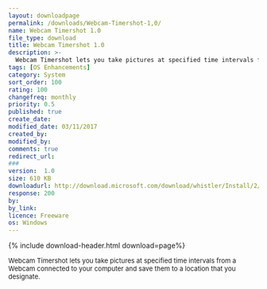 ```yaml
---
layout: downloadpage
permalink: /downloads/Webcam-Timershot-1,0/
name: Webcam Timershot 1.0
file_type: download
title: Webcam Timershot 1.0
description: >-
  Webcam Timershot lets you take pictures at specified time intervals from a Webcam connected to your computer 
tags: [OS Enhancements]
category: System
sort_order: 100
rating: 100
changefreq: monthly
priority: 0.5
published: true
create_date: 
modified_date: 03/11/2017
created_by: 
modified_by: 
comments: true
redirect_url: 
### 
version:  1.0
size: 610 KB
downloadurl: http://download.microsoft.com/download/whistler/Install/2/WXP/EN US/TimershotPowertoySetup.exe
response: 200
by: 
by_link: 
licence: Freeware
os: Windows
---
```


{% include download-header.html download=page%}

<p style="fix-download-text !important">
<p><font size="2"><p>Webcam Timershot lets you take pictures at specified time intervals from a Webcam connected to your computer and save them to a location that you designate.</p></p></p>
